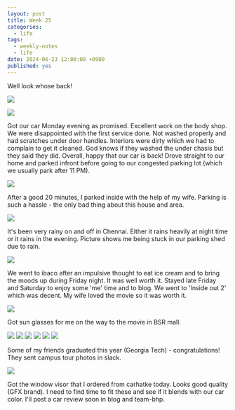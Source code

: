 ```yaml
---
layout: post
title: Week 25
categories:
  - life
tags:
  - weekly-notes
  - life
date: 2024-06-23 12:00:00 +0900
published: yes
---
```

Well look whose back!

![](https://i.imgur.com/SoQkBoP.jpg)

![](https://i.imgur.com/YiVwSyl.jpg)

Got our car Monday evening as promised. Excellent work on the body shop. We were disappointed with the first service done. Not washed properly and had scratches under door handles. Interiors were dirty which we had to complain to get it cleaned. God knows if they washed the under chasis but they said they did. Overall, happy that our car is back! Drove straight to our home and parked infront before going to our congested parking lot (which we usually park after 11 PM).

![](https://i.imgur.com/IIlF2vF.jpg)

After a good 20 minutes, I parked inside with the help of my wife. Parking is such a hassle - the only bad thing about this house and area.

![](https://i.imgur.com/V4a0BY0.jpg)

It's been very rainy on and off in Chennai. Either it rains heavily at night time or it rains in the evening. Picture shows me being stuck in our parking shed due to rain.

![](https://i.imgur.com/c8iwFpX.jpg)

We went to ibaco after an impulsive thought to eat ice cream and to bring the moods up during Friday night. It was well worth it. Stayed late Friday and Saturday to enjoy some 'me' time and to blog. We went to 'Inside out 2' which was decent. My wife loved the movie so it was worth it.

![](https://i.imgur.com/p4N7dbs.jpg)

Got sun glasses for me on the way to the movie in BSR mall.

![](https://i.imgur.com/hDYDBN9.jpg)
![](https://i.imgur.com/4FQpul6.jpg)
![](https://i.imgur.com/MJHnmWB.jpg)
![](https://i.imgur.com/MtlkzDp.jpg)
![](https://i.imgur.com/DYhjngQ.jpg)
![](https://i.imgur.com/wxwO0oB.jpg)

Some of my friends graduated this year (Georgia Tech) - congratulations! They sent  campus tour photos in slack. 

![](https://i.imgur.com/qQ7HheQ.jpg)

Got the window visor that I ordered from carhatke today. Looks good quality (GFX brand). I need to find time to fit these and see if it blends with our car color. I'll post a car review soon in blog and team-bhp. 